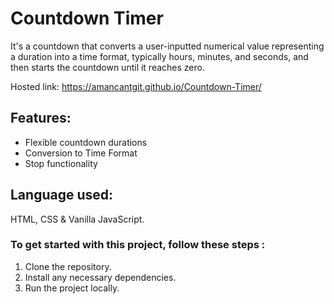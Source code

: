 # Countdown Timer
It's a countdown that converts a user-inputted numerical value representing a duration into a time format, typically hours, minutes, and seconds, and then starts the countdown until it reaches zero.

Hosted link: https://amancantgit.github.io/Countdown-Timer/

## Features:
- Flexible countdown durations
- Conversion to Time Format
- Stop functionality

## Language used:
HTML, CSS & Vanilla JavaScript.

### To get started with this project, follow these steps :
1. Clone the repository.
2. Install any necessary dependencies.
3. Run the project locally.
